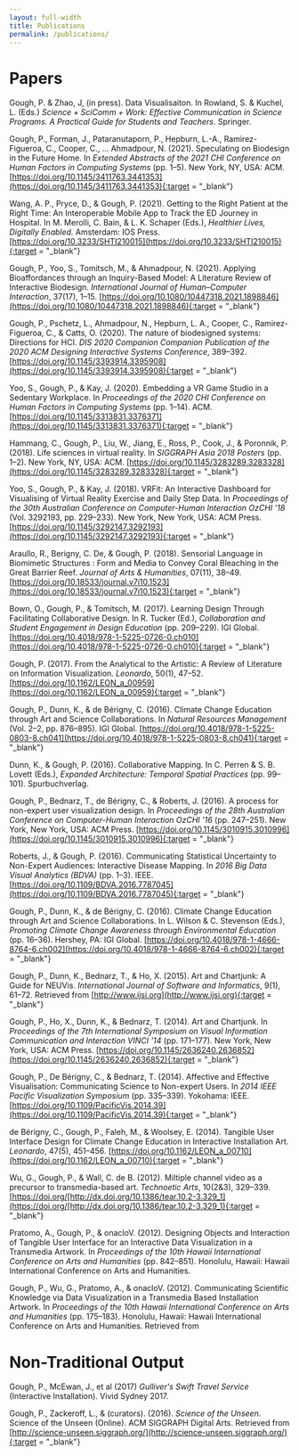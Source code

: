 ```yaml
---
layout: full-width
title: Publications
permalink: /publications/
---
```


# Papers 

Gough, P. & Zhao, J, (in press). Data Visualisaiton. In Rowland, S. & Kuchel, L. (Eds.) _Science + SciComm + Work: Effective Communication in Science Programs. A Practical Guide for Students and Teachers_. Springer.

Gough, P., Forman, J., Pataranutaporn, P., Hepburn, L.-A., Ramirez-Figueroa, C., Cooper, C., … Ahmadpour, N. (2021). Speculating on Biodesign in the Future Home. In *Extended Abstracts of the 2021 CHI Conference on Human Factors in Computing Systems* (pp. 1–5). New York, NY, USA: ACM. [https://doi.org/10.1145/3411763.3441353](https://doi.org/10.1145/3411763.3441353){:target = "_blank"}

Wang, A. P., Pryce, D., & Gough, P. (2021). Getting to the Right Patient at the Right Time: An Interoperable Mobile App to Track the ED Journey in Hospital. In M. Merolli, C. Bain, & L. K. Schaper (Eds.), *Healthier Lives, Digitally Enabled.* Amsterdam: IOS Press. [https://doi.org/10.3233/SHTI210015](https://doi.org/10.3233/SHTI210015){:target = "_blank"}

Gough, P., Yoo, S., Tomitsch, M., & Ahmadpour, N. (2021). Applying Bioaffordances through an Inquiry-Based Model: A Literature Review of Interactive Biodesign. *International Journal of Human–Computer Interaction*, 37(17), 1–15. [https://doi.org/10.1080/10447318.2021.1898846](https://doi.org/10.1080/10447318.2021.1898846){:target = "_blank"}

Gough, P., Pschetz, L., Ahmadpour, N., Hepburn, L. A., Cooper, C., Ramirez-Figueroa, C., & Catts, O. (2020). The nature of biodesigned systems: Directions for HCI. *DIS 2020 Companion 
Companion Publication of the 2020 ACM Designing Interactive Systems Conference*, 389–392. [https://doi.org/10.1145/3393914.3395908](https://doi.org/10.1145/3393914.3395908){:target = "_blank"}

Yoo, S., Gough, P., & Kay, J. (2020). Embedding a VR Game Studio in a Sedentary Workplace. In *Proceedings of the 2020 CHI Conference on Human Factors in Computing Systems* (pp. 1–14). ACM. [https://doi.org/10.1145/3313831.3376371](https://doi.org/10.1145/3313831.3376371){:target = "_blank"}

Hammang, C., Gough, P., Liu, W., Jiang, E., Ross, P., Cook, J., & Poronnik, P. (2018). Life sciences in virtual reality. In *SIGGRAPH Asia 2018 Posters* (pp. 1–2). New York, NY, USA: ACM. [https://doi.org/10.1145/3283289.3283328](https://doi.org/10.1145/3283289.3283328){:target = "_blank"}

Yoo, S., Gough, P., & Kay, J. (2018). VRFit: An Interactive Dashboard for Visualising of Virtual Reality Exercise and Daily Step Data. In *Proceedings of the 30th Australian Conference on Computer-Human Interaction 
OzCHI ’18* (Vol. 3292193, pp. 229–233). New York, New York, USA: ACM Press. [https://doi.org/10.1145/3292147.3292193](https://doi.org/10.1145/3292147.3292193){:target = "_blank"}

Araullo, R., Berigny, C. De, & Gough, P. (2018). Sensorial Language in Biomimetic Structures : Form and Media to Convey Coral Bleaching in the Great Barrier Reef. *Journal of Arts & Humanities*, 07(11), 38–49. [https://doi.org/10.18533/journal.v7i10.1523](https://doi.org/10.18533/journal.v7i10.1523){:target = "_blank"}

Bown, O., Gough, P., & Tomitsch, M. (2017). Learning Design Through Facilitating Collaborative Design. In R. Tucker (Ed.), *Collaboration and Student Engagement in Design Education* (pp. 209–229). IGI Global. [https://doi.org/10.4018/978-1-5225-0726-0.ch010](https://doi.org/10.4018/978-1-5225-0726-0.ch010){:target = "_blank"}

Gough, P. (2017). From the Analytical to the Artistic: A Review of Literature on Information Visualization. *Leonardo*, 50(1), 47–52. [https://doi.org/10.1162/LEON_a_00959](https://doi.org/10.1162/LEON_a_00959){:target = "_blank"}

Gough, P., Dunn, K., & de Bérigny, C. (2016). Climate Change Education through Art and Science Collaborations. In *Natural Resources Management* (Vol. 2–2, pp. 876–895). IGI Global. [https://doi.org/10.4018/978-1-5225-0803-8.ch041](https://doi.org/10.4018/978-1-5225-0803-8.ch041){:target = "_blank"}

Dunn, K., & Gough, P. (2016). Collaborative Mapping. In C. Perren & S. B. Lovett (Eds.), *Expanded Architecture: Temporal Spatial Practices* (pp. 99–101). Spurbuchverlag.

Gough, P., Bednarz, T., de Bérigny, C., & Roberts, J. (2016). A process for non-expert user visualization design. In *Proceedings of the 28th Australian Conference on Computer-Human Interaction 
OzCHI ’16* (pp. 247–251). New York, New York, USA: ACM Press. [https://doi.org/10.1145/3010915.3010996](https://doi.org/10.1145/3010915.3010996){:target = "_blank"}

Roberts, J., & Gough, P. (2016). Communicating Statistical Uncertainty to Non-Expert Audiences: Interactive Disease Mapping. In *2016 Big Data Visual Analytics (BDVA)* (pp. 1–3). IEEE. [https://doi.org/10.1109/BDVA.2016.7787045](https://doi.org/10.1109/BDVA.2016.7787045){:target = "_blank"}

Gough, P., Dunn, K., & de Bérigny, C. (2016). Climate Change Education through Art and Science Collaborations. In L. Wilson & C. Stevenson (Eds.), *Promoting Climate Change Awareness through Environmental Education* (pp. 16–36). Hershey, PA: IGI Global. [https://doi.org/10.4018/978-1-4666-8764-6.ch002](https://doi.org/10.4018/978-1-4666-8764-6.ch002){:target = "_blank"}

Gough, P., Dunn, K., Bednarz, T., & Ho, X. (2015). Art and Chartjunk: A Guide for NEUVis. *International Journal of Software and Informatics*, 9(1), 61–72. Retrieved from [http://www.ijsi.org](http://www.ijsi.org){:target = "_blank"}

Gough, P., Ho, X., Dunn, K., & Bednarz, T. (2014). Art and Chartjunk. In *Proceedings of the 7th International Symposium on Visual Information Communication and Interaction 
VINCI ’14* (pp. 171–177). New York, New York, USA: ACM Press. [https://doi.org/10.1145/2636240.2636852](https://doi.org/10.1145/2636240.2636852){:target = "_blank"}

Gough, P., De Bérigny, C., & Bednarz, T. (2014). Affective and Effective Visualisation: Communicating Science to Non-expert Users. In *2014 IEEE Pacific Visualization Symposium* (pp. 335–339). Yokohama: IEEE. [https://doi.org/10.1109/PacificVis.2014.39](https://doi.org/10.1109/PacificVis.2014.39){:target = "_blank"}

de Bérigny, C., Gough, P., Faleh, M., & Woolsey, E. (2014). Tangible User Interface Design for Climate Change Education in Interactive Installation Art. *Leonardo*, 47(5), 451–456. [https://doi.org/10.1162/LEON_a_00710](https://doi.org/10.1162/LEON_a_00710){:target = "_blank"}

Wu, G., Gough, P., & Wall, C. de B. (2012). Miltiple channel video as a precursor to transmedia-based art. *Technoetic Arts*, 10(2&3), 329–339. [https://doi.org/[http://dx.doi.org/10.1386/tear.10.2-3.329_1](https://doi.org/[http://dx.doi.org/10.1386/tear.10.2-3.329_1){:target = "_blank"}

Pratomo, A., Gough, P., & onacloV. (2012). Designing Objects and Interaction of Tangible User Interface for an Interactive Data Visualization in a Transmedia Artwork. In *Proceedings of the 10th Hawaii International Conference on Arts and Humanities* (pp. 842–851). Honolulu, Hawaii: Hawaii International Conference on Arts and Humanities. 

Gough, P., Wu, G., Pratomo, A., & onacloV. (2012). Communicating Scientific Knowledge via Data Visualization in a Transmedia Based Installation Artwork. In *Proceedings of the 10th Hawaii International Conference on Arts and Humanities* (pp. 175–183). Honolulu, Hawaii: Hawaii International Conference on Arts and Humanities. Retrieved from 

# Non-Traditional Output

Gough, P., McEwan, J., et al (2017) _Gulliver's Swift Travel Service_ (Interactive Installation). Vivid Sydney 2017. 

Gough, P., Zackeroff, L., & (curators). (2016). _Science of the Unseen_. Science of the Unseen (Online). ACM SIGGRAPH Digital Arts. Retrieved from [http://science-unseen.siggraph.org/](http://science-unseen.siggraph.org/){:target = "_blank"}

